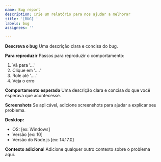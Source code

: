 ```yaml
---
name: Bug report
description: Crie um relatório para nos ajudar a melhorar
title: '[BUG] '
labels: bug
assignees: ''

---
```


**Descreva o bug**
Uma descrição clara e concisa do bug.

**Para reproduzir**
Passos para reproduzir o comportamento:
1. Vá para '...'
2. Clique em '....'
3. Role até '....'
4. Veja o erro

**Comportamento esperado**
Uma descrição clara e concisa do que você esperava que acontecesse.

**Screenshots**
Se aplicável, adicione screenshots para ajudar a explicar seu problema.

**Desktop:**
 - OS: [ex: Windows]
 - Versão [ex: 10]
 - Versão do Node.js [ex: 14.17.0]

**Contexto adicional**
Adicione qualquer outro contexto sobre o problema aqui.